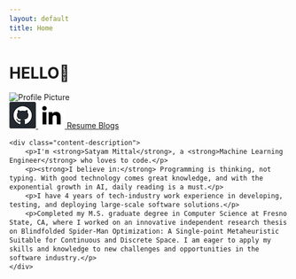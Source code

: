 ```yaml
---
layout: default
title: Home
---
```


# HELLO👋  

<div class="content-wrapper">
    <div class="profile_img_div">
        <img src="/assets/images/IMG_9064.png" alt="Profile Picture" class="profile-pic">
        <div class="social-links">
            <a href="https://github.com/05satyam" target="_blank" title="GitHub">
                <img src="/assets/images/git.webp" alt="GitHub Icon" class="social-icon">
            </a>
            <a href="https://linkedin.com/in/satyam-sm" target="_blank" title="LinkedIn">
                <img src="/assets/images/linkedin.webp" alt="LinkedIn Icon" class="social-icon">
            </a>
            <a href="/assets/Resume-Mittal-Satyam.pdf" target="_blank" title="Download Resume">
                Resume
            </a>
             <a href="{{ '/blog' | relative_url }}" target="_blank" title="Download Resume">
                Blogs
            </a>
        </div>
    </div>

    <div class="content-description">
        <p>I'm <strong>Satyam Mittal</strong>, a <strong>Machine Learning Engineer</strong> who loves to code.</p>
        <p><strong>I believe in:</strong> Programming is thinking, not typing. With good technology comes great knowledge, and with the exponential growth in AI, daily reading is a must.</p>
        <p>I have 4 years of tech-industry work experience in developing, testing, and deploying large-scale software solutions.</p>
        <p>Completed my M.S. graduate degree in Computer Science at Fresno State, CA, where I worked on an innovative independent research thesis on Blindfolded Spider-Man Optimization: A Single-point Metaheuristic Suitable for Continuous and Discrete Space. I am eager to apply my skills and knowledge to new challenges and opportunities in the software industry.</p>
    </div>
</div>

